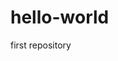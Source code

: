 # hello-world
first repository 

<!DOCTYPE html> 
<html>
  <head>
    <title> Hey, I'm just starting </title>
  </head>
</html>
